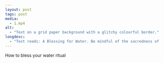 ```yaml
---
layout: post
tags: post
media:
  - 1.mp4
alt:
  - "Text on a grid paper background with a glitchy colourful border."
longdesc:
  - "Text reads: A Blessing for Water. Be mindful of the sacredness of water. Water holds energy and vibration. Water holds story, intention and meaning. Before you drink, Bless your water and think positive energy thoughts into it. Appreciate the distance and magic it has taken for the water to reach you. Give thanks for the life giving Energy for water. Feel the refreshment as the water heals mind, body and spirit."
---
```

How to bless your water ritual
